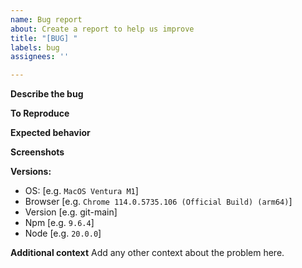 ```yaml
---
name: Bug report
about: Create a report to help us improve
title: "[BUG] "
labels: bug
assignees: ''

---
```


**Describe the bug**
<!-- A clear and concise description of what the bug is. -->

**To Reproduce**
<!-- 
Steps to reproduce the behavior:
1. Go to '...'
2. Click on '....'
3. Scroll down to '....'
4. See error
-->

**Expected behavior**
<!-- A clear and concise description of what you expected to happen. -->

**Screenshots**
<!-- If applicable, add screenshots to help explain your problem. -->

**Versions:**
 - OS: [e.g. `MacOS Ventura M1`]
 - Browser [e.g. `Chrome 114.0.5735.106 (Official Build) (arm64)`]
- Version [e.g. git-main]
- Npm [e.g. `9.6.4`]
- Node [e.g. `20.0.0`]


**Additional context**
Add any other context about the problem here.
